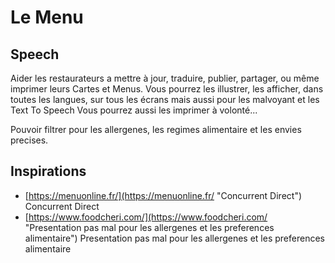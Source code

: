 # Le Menu
## Speech
Aider les restaurateurs a mettre à jour, traduire, publier, partager, ou même imprimer leurs Cartes et Menus.
Vous pourrez les illustrer, les afficher, dans toutes les langues, sur tous les écrans mais aussi pour les malvoyant et les Text To Speech
Vous pourrez aussi les imprimer à volonté...

Pouvoir filtrer pour les allergenes, les regimes alimentaire et les envies precises.

## Inspirations
* [https://menuonline.fr/](https://menuonline.fr/ "Concurrent Direct") Concurrent Direct
* [https://www.foodcheri.com/](https://www.foodcheri.com/ "Presentation pas mal pour les allergenes et les preferences alimentaire") Presentation pas mal pour les allergenes et les preferences alimentaire